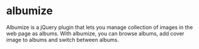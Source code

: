 albumize
========

Albumize is a jQuery plugin that lets you manage collection of images in the web page as albums. With albumize, you can browse albums, add cover image to albums and switch between albums.
